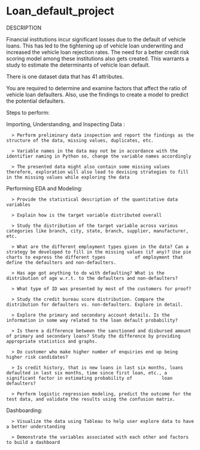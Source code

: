 # Loan_default_project
DESCRIPTION

Financial institutions incur significant losses due to the default of vehicle loans. This has led to the tightening up of vehicle loan underwriting and increased the vehicle loan rejection rates. The need for a better credit risk scoring model among these institutions also gets created. This warrants a study to estimate the determinants of vehicle loan default.

There is one dataset data that has 41 attributes.

You are required to determine and examine factors that affect the ratio of vehicle loan defaulters. Also, use the findings to create a model to predict the potential defaulters.

Steps to perform:

  Importing, Understanding, and Inspecting Data :

      > Perform preliminary data inspection and report the findings as the structure of the data, missing values, duplicates, etc.

      > Variable names in the data may not be in accordance with the identifier naming in Python so, change the variable names accordingly

      > The presented data might also contain some missing values therefore, exploration will also lead to devising strategies to fill in the missing values while exploring the data

  Performing EDA and Modeling:

      > Provide the statistical description of the quantitative data variables

      > Explain how is the target variable distributed overall

      > Study the distribution of the target variable across various categories like branch, city, state, branch, supplier, manufacturer, etc.

      > What are the different employment types given in the data? Can a strategy be developed to fill in the missing values (if any)? Use pie charts to express the different types           of employment that define the defaulters and non-defaulters.

      > Has age got anything to do with defaulting? What is the distribution of age w.r.t. to the defaulters and non-defaulters?

      > What type of ID was presented by most of the customers for proof?

      > Study the credit bureau score distribution. Compare the distribution for defaulters vs. non-defaulters. Explore in detail.

      > Explore the primary and secondary account details. Is the information in some way related to the loan default probability?

      > Is there a difference between the sanctioned and disbursed amount of primary and secondary loans? Study the difference by providing appropriate statistics and graphs.

      > Do customer who make higher number of enquiries end up being higher risk candidates?

      > Is credit history, that is new loans in last six months, loans defaulted in last six months, time since first loan, etc., a significant factor in estimating probability of           loan defaulters?

      > Perform logistic regression modeling, predict the outcome for the test data, and validate the results using the confusion matrix.

Dashboarding:

      > Visualize the data using Tableau to help user explore data to have a better understanding

      > Demonstrate the variables associated with each other and factors to build a dashboard
